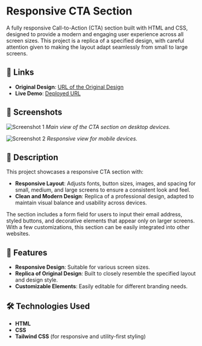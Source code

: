 # Responsive CTA Section

A fully responsive Call-to-Action (CTA) section built with HTML and CSS, designed to provide a modern and engaging user experience across all screen sizes. This project is a replica of a specified design, with careful attention given to making the layout adapt seamlessly from small to large screens.

## 🔗 Links

- **Original Design**: [URL of the Original Design](#) <!-- Add the URL here -->
- **Live Demo**: [Deployed URL](#) <!-- Add the deployed link here -->

## 📸 Screenshots

![Screenshot 1](#) <!-- Add the actual image URL or path here -->
*Main view of the CTA section on desktop devices.*

![Screenshot 2](#) <!-- Add the actual image URL or path here -->
*Responsive view for mobile devices.*

## 📄 Description

This project showcases a responsive CTA section with:

- **Responsive Layout**: Adjusts fonts, button sizes, images, and spacing for small, medium, and large screens to ensure a consistent look and feel.
- **Clean and Modern Design**: Replica of a professional design, adapted to maintain visual balance and usability across devices.

The section includes a form field for users to input their email address, styled buttons, and decorative elements that appear only on larger screens. With a few customizations, this section can be easily integrated into other websites.

## 🚀 Features

- **Responsive Design**: Suitable for various screen sizes.
- **Replica of Original Design**: Built to closely resemble the specified layout and design style.
- **Customizable Elements**: Easily editable for different branding needs.

## 🛠️ Technologies Used

- **HTML**
- **CSS**
- **Tailwind CSS** (for responsive and utility-first styling)

